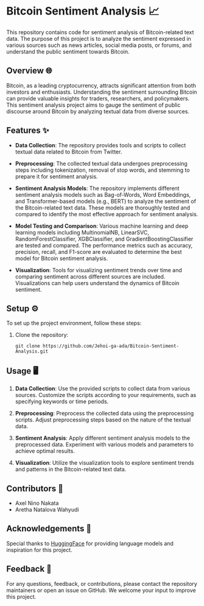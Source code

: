 # Bitcoin Sentiment Analysis 📈

This repository contains code for sentiment analysis of Bitcoin-related text data. The purpose of this project is to analyze the sentiment expressed in various sources such as news articles, social media posts, or forums, and understand the public sentiment towards Bitcoin. 

## Overview 🌐

Bitcoin, as a leading cryptocurrency, attracts significant attention from both investors and enthusiasts. Understanding the sentiment surrounding Bitcoin can provide valuable insights for traders, researchers, and policymakers. This sentiment analysis project aims to gauge the sentiment of public discourse around Bitcoin by analyzing textual data from diverse sources.

## Features ✨

- **Data Collection**: The repository provides tools and scripts to collect textual data related to Bitcoin from Twitter.
  
- **Preprocessing**: The collected textual data undergoes preprocessing steps including tokenization, removal of stop words, and stemming to prepare it for sentiment analysis.

- **Sentiment Analysis Models**: The repository implements different sentiment analysis models such as Bag-of-Words, Word Embeddings, and Transformer-based models (e.g., BERT) to analyze the sentiment of the Bitcoin-related text data. These models are thoroughly tested and compared to identify the most effective approach for sentiment analysis.

- **Model Testing and Comparison**: Various machine learning and deep learning models including MultinomialNB, LinearSVC, RandomForestClassifier, XGBClassifier, and GradientBoostingClassifier are tested and compared. The performance metrics such as accuracy, precision, recall, and F1-score are evaluated to determine the best model for Bitcoin sentiment analysis.

- **Visualization**: Tools for visualizing sentiment trends over time and comparing sentiment across different sources are included. Visualizations can help users understand the dynamics of Bitcoin sentiment.

## Setup ⚙️

To set up the project environment, follow these steps:

1. Clone the repository:
   ```
   git clone https://github.com/Jehoi-ga-ada/Bitcoin-Sentiment-Analysis.git
   ```

## Usage 🖥️

1. **Data Collection**:
   Use the provided scripts to collect data from various sources. Customize the scripts according to your requirements, such as specifying keywords or time periods.

2. **Preprocessing**:
   Preprocess the collected data using the preprocessing scripts. Adjust preprocessing steps based on the nature of the textual data.

3. **Sentiment Analysis**:
   Apply different sentiment analysis models to the preprocessed data. Experiment with various models and parameters to achieve optimal results.

4. **Visualization**:
   Utilize the visualization tools to explore sentiment trends and patterns in the Bitcoin-related text data.

## Contributors 👥

- Axel Nino Nakata
- Aretha Natalova Wahyudi

## Acknowledgements 🙏

Special thanks to [HuggingFace](https://huggingface.co/) for providing language models and inspiration for this project.

## Feedback 📝

For any questions, feedback, or contributions, please contact the repository maintainers or open an issue on GitHub. We welcome your input to improve this project.
